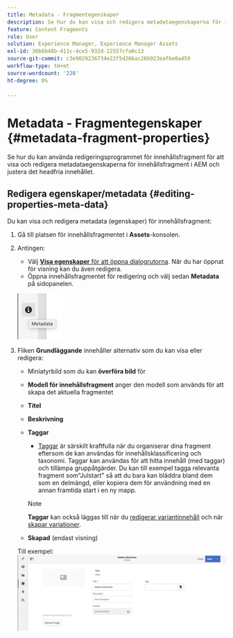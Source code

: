 ```yaml
---
title: Metadata - Fragmentegenskaper
description: Se hur du kan visa och redigera metadataegenskaperna för innehållsfragment i AEM för att justera det headfria innehållet.
feature: Content Fragments
role: User
solution: Experience Manager, Experience Manager Assets
exl-id: 36b6b48b-411c-4ce5-932d-22557cfa0c13
source-git-commit: c3e9029236734e22f5d266ac26b923eafbe0a459
workflow-type: tm+mt
source-wordcount: '228'
ht-degree: 0%

---
```


# Metadata - Fragmentegenskaper {#metadata-fragment-properties}

Se hur du kan använda redigeringsprogrammet för innehållsfragment för att visa och redigera metadataegenskaperna för innehållsfragment i AEM och justera det headfria innehållet.

## Redigera egenskaper/metadata {#editing-properties-meta-data}

Du kan visa och redigera metadata (egenskaper) för innehållsfragment:

1. Gå till platsen för innehållsfragmentet i **Assets**-konsolen.
2. Antingen:

   * Välj [**Visa egenskaper** för att öppna dialogrutorna](/help/assets/manage-assets.md#editing-properties). När du har öppnat för visning kan du även redigera.
   * Öppna innehållsfragmentet för redigering och välj sedan **Metadata** på sidopanelen.

   ![metadata](assets/cfm-metadata-01.png)

3. Fliken **Grundläggande** innehåller alternativ som du kan visa eller redigera:

   * Miniatyrbild som du kan **överföra bild** för
   * **Modell för innehållsfragment** anger den modell som används för att skapa det aktuella fragmentet
   * **Titel**
   * **Beskrivning**
   * **Taggar**
      * [Taggar](/help/sites-authoring/tags.md) är särskilt kraftfulla när du organiserar dina fragment eftersom de kan användas för innehållsklassificering och taxonomi. Taggar kan användas för att hitta innehåll (med taggar) och tillämpa gruppåtgärder.
Du kan till exempel tagga relevanta fragment som&quot;Julstart&quot; så att du bara kan bläddra bland dem som en delmängd, eller kopiera dem för användning med en annan framtida start i en ny mapp.

     >[!NOTE]
     >
     >**Taggar** kan också läggas till när du [redigerar variantinnehåll](/help/assets/content-fragments/content-fragments-variations.md#authoring-your-content) och när [skapar variationer](/help/assets/content-fragments/content-fragments-variations.md#creating-a-variation).

   * **Skapad** (endast visning)

   Till exempel:
   ![metadata](assets/cfm-metadata-02.png)
